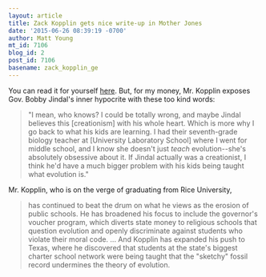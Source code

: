 ```yaml
---
layout: article
title: Zack Kopplin gets nice write-up in Mother Jones
date: '2015-06-26 08:39:19 -0700'
author: Matt Young
mt_id: 7106
blog_id: 2
post_id: 7106
basename: zack_kopplin_ge
---
```

You can read it for yourself [here](http://www.motherjones.com/politics/2015/06/bobby-jindal-zack-kopplin-evolution). But, for my money, Mr. Kopplin exposes Gov. Bobby Jindal's inner hypocrite with these too kind words:

> "I mean, who knows? I could be totally wrong, and maybe Jindal believes this \[creationism\] with his whole heart. Which is more why I go back to what his kids are learning. I had their seventh-grade biology teacher at \[University Laboratory School\] where I went for middle school, and I know she doesn't just _teach_ evolution--she's absolutely obsessive about it. If Jindal actually was a creationist, I think he'd have a much bigger problem with his kids being taught what evolution is."

Mr. Kopplin, who is on the verge of graduating from Rice University,

> has continued to beat the drum on what he views as the erosion of public schools. He has broadened his focus to include the governor's voucher program, which diverts state money to religious schools that question evolution and openly discriminate against students who violate their moral code. ... And Kopplin has expanded his push to Texas, where he discovered that students at the state's biggest charter school network were being taught that the "sketchy" fossil record undermines the theory of evolution.
